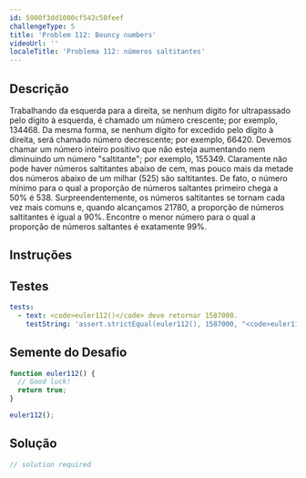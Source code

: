 ```yaml
---
id: 5900f3dd1000cf542c50feef
challengeType: 5
title: 'Problem 112: Bouncy numbers'
videoUrl: ''
localeTitle: 'Problema 112: números saltitantes'
---
```


## Descrição
<section id="description"> Trabalhando da esquerda para a direita, se nenhum dígito for ultrapassado pelo dígito à esquerda, é chamado um número crescente; por exemplo, 134468. Da mesma forma, se nenhum dígito for excedido pelo dígito à direita, será chamado número decrescente; por exemplo, 66420. Devemos chamar um número inteiro positivo que não esteja aumentando nem diminuindo um número &quot;saltitante&quot;; por exemplo, 155349. Claramente não pode haver números saltitantes abaixo de cem, mas pouco mais da metade dos números abaixo de um milhar (525) são saltitantes. De fato, o número mínimo para o qual a proporção de números saltantes primeiro chega a 50% é 538. Surpreendentemente, os números saltitantes se tornam cada vez mais comuns e, quando alcançamos 21780, a proporção de números saltitantes é igual a 90%. Encontre o menor número para o qual a proporção de números saltantes é exatamente 99%. </section>

## Instruções
<section id="instructions">
</section>

## Testes
<section id='tests'>

```yml
tests:
  - text: <code>euler112()</code> deve retornar 1587000.
    testString: 'assert.strictEqual(euler112(), 1587000, "<code>euler112()</code> should return 1587000.");'

```

</section>

## Semente do Desafio
<section id='challengeSeed'>

<div id='js-seed'>

```js
function euler112() {
  // Good luck!
  return true;
}

euler112();

```

</div>



</section>

## Solução
<section id='solution'>

```js
// solution required
```
</section>
